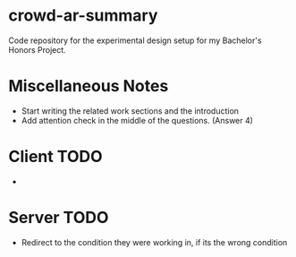 # crowd-ar-summary
Code repository for the experimental design setup for my Bachelor's Honors Project.

# Miscellaneous Notes
- Start writing the related work sections and the introduction
- Add attention check in the middle of the questions. (Answer 4)

# Client TODO
- 

# Server TODO
- Redirect to the condition they were working in, if its the wrong condition